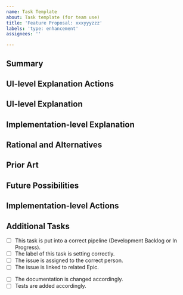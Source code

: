 ```yaml
---
name: Task Template
about: Task template (for team use)
title: 'Feature Proposal: xxxyyyzzz'
labels: 'type: enhancement'
assignees: ''

---
```

<!--Please refer to https://github.com/sfu-db/dataprep/issues/360 as an example of filling this template-->
<!--"Action" means a sentence describing what to do and what is the outcome. E.g. "Read dask documentation" is a bad action, but "Read dask documentation to figure out the optimal block size" is good.-->

## Summary
<!--Use one or two lines to summary the task.-->

## UI-level Explanation Actions
<!--Actions to finish in order to write the next section.-->

## UI-level Explanation
<!--Explain the designing as if it was already implemented and you were teaching it to the user.-->

## Implementation-level Explanation
<!--This section should return to the examples given in the previous section, and explain more fully how the detailed implementation makes those examples work.-->

## Rational and Alternatives
<!--
Why is this design the best in the space of possible designs?
What other designs have been considered and what is the rationale for not choosing them?
What is the impact of not doing this?
-->

## Prior Art
<!--Discuss prior art, e.g. how other libraries solve the same problem and why we are using it or not using it.-->

## Future Possibilities
<!--Possible future directions of the current designing.-->

## Implementation-level Actions
<!--Implementation actions-->

## Additional Tasks

<!--Check these when creating the issue-->
- [ ] This task is put into a correct pipeline (Development Backlog or In Progress).
- [ ] The label of this task is setting correctly.
- [ ] The issue is assigned to the correct person.
- [ ] The issue is linked to related Epic.

<!--Check these after the implementation is finished-->
- [ ] The documentation is changed accordingly.
- [ ] Tests are added accordingly.
